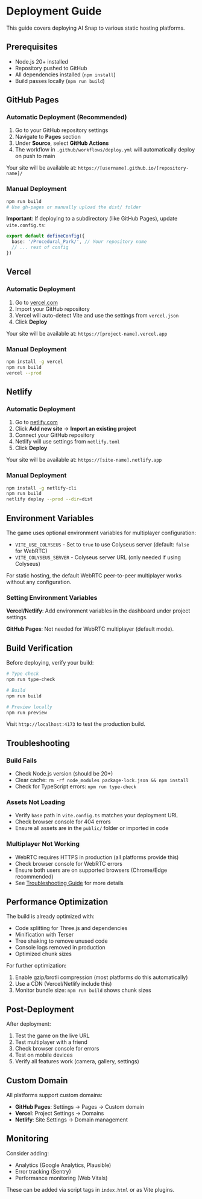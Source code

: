 # Deployment Guide

This guide covers deploying AI Snap to various static hosting platforms.

## Prerequisites

- Node.js 20+ installed
- Repository pushed to GitHub
- All dependencies installed (`npm install`)
- Build passes locally (`npm run build`)

## GitHub Pages

### Automatic Deployment (Recommended)

1. Go to your GitHub repository settings
2. Navigate to **Pages** section
3. Under **Source**, select **GitHub Actions**
4. The workflow in `.github/workflows/deploy.yml` will automatically deploy on push to main

Your site will be available at: `https://[username].github.io/[repository-name]/`

### Manual Deployment

```bash
npm run build
# Use gh-pages or manually upload the dist/ folder
```

**Important**: If deploying to a subdirectory (like GitHub Pages), update `vite.config.ts`:

```typescript
export default defineConfig({
  base: '/Procedural_Park/', // Your repository name
  // ... rest of config
})
```

## Vercel

### Automatic Deployment

1. Go to [vercel.com](https://vercel.com)
2. Import your GitHub repository
3. Vercel will auto-detect Vite and use the settings from `vercel.json`
4. Click **Deploy**

Your site will be available at: `https://[project-name].vercel.app`

### Manual Deployment

```bash
npm install -g vercel
npm run build
vercel --prod
```

## Netlify

### Automatic Deployment

1. Go to [netlify.com](https://netlify.com)
2. Click **Add new site** → **Import an existing project**
3. Connect your GitHub repository
4. Netlify will use settings from `netlify.toml`
5. Click **Deploy**

Your site will be available at: `https://[site-name].netlify.app`

### Manual Deployment

```bash
npm install -g netlify-cli
npm run build
netlify deploy --prod --dir=dist
```

## Environment Variables

The game uses optional environment variables for multiplayer configuration:

- `VITE_USE_COLYSEUS` - Set to `true` to use Colyseus server (default: `false` for WebRTC)
- `VITE_COLYSEUS_SERVER` - Colyseus server URL (only needed if using Colyseus)

For static hosting, the default WebRTC peer-to-peer multiplayer works without any configuration.

### Setting Environment Variables

**Vercel/Netlify**: Add environment variables in the dashboard under project settings.

**GitHub Pages**: Not needed for WebRTC multiplayer (default mode).

## Build Verification

Before deploying, verify your build:

```bash
# Type check
npm run type-check

# Build
npm run build

# Preview locally
npm run preview
```

Visit `http://localhost:4173` to test the production build.

## Troubleshooting

### Build Fails

- Check Node.js version (should be 20+)
- Clear cache: `rm -rf node_modules package-lock.json && npm install`
- Check for TypeScript errors: `npm run type-check`

### Assets Not Loading

- Verify `base` path in `vite.config.ts` matches your deployment URL
- Check browser console for 404 errors
- Ensure all assets are in the `public/` folder or imported in code

### Multiplayer Not Working

- WebRTC requires HTTPS in production (all platforms provide this)
- Check browser console for WebRTC errors
- Ensure both users are on supported browsers (Chrome/Edge recommended)
- See [Troubleshooting Guide](docs/troubleshooting.md) for more details

## Performance Optimization

The build is already optimized with:

- Code splitting for Three.js and dependencies
- Minification with Terser
- Tree shaking to remove unused code
- Console logs removed in production
- Optimized chunk sizes

For further optimization:

1. Enable gzip/brotli compression (most platforms do this automatically)
2. Use a CDN (Vercel/Netlify include this)
3. Monitor bundle size: `npm run build` shows chunk sizes

## Post-Deployment

After deployment:

1. Test the game on the live URL
2. Test multiplayer with a friend
3. Check browser console for errors
4. Test on mobile devices
5. Verify all features work (camera, gallery, settings)

## Custom Domain

All platforms support custom domains:

- **GitHub Pages**: Settings → Pages → Custom domain
- **Vercel**: Project Settings → Domains
- **Netlify**: Site Settings → Domain management

## Monitoring

Consider adding:

- Analytics (Google Analytics, Plausible)
- Error tracking (Sentry)
- Performance monitoring (Web Vitals)

These can be added via script tags in `index.html` or as Vite plugins.
